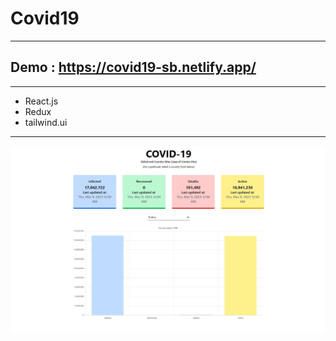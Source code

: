 # Covid19

***

## Demo : https://covid19-sb.netlify.app/

***

- React.js
- Redux
- tailwind.ui

***
![alt text](https://github.com/kozmoss/Covid19/blob/main/src/assets/screen.jpg)

